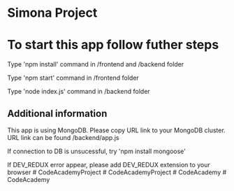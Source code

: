 # Simona Project

# To start this app follow futher steps

Type 'npm install' command in /frontend and /backend folder

Type 'npm start' command in /frontend folder

Type 'node index.js' command in /backend folder

## Additional information

This app is using MongoDB. Please copy URL link to your MongoDB cluster. URL link can be found /backend/app.js

If connection to DB is unsucessful, try 'npm install mongoose'

If DEV_REDUX error appear, please add DEV_REDUX extension to your browser
#   C o d e A c a d e m y P r o j e c t  
 #   C o d e A c a d e m y P r o j e c t  
 #   C o d e A c a d e m y  
 #   C o d e A c a d e m y  
 